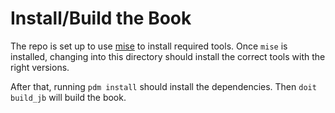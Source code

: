 # Install/Build the Book

The repo is set up to use [mise](https://mise.jdx.dev) to install required tools. Once `mise` is installed, changing into this directory should install the correct tools with the right versions.

After that, running `pdm install` should install the dependencies. Then `doit build_jb` will build the book.
